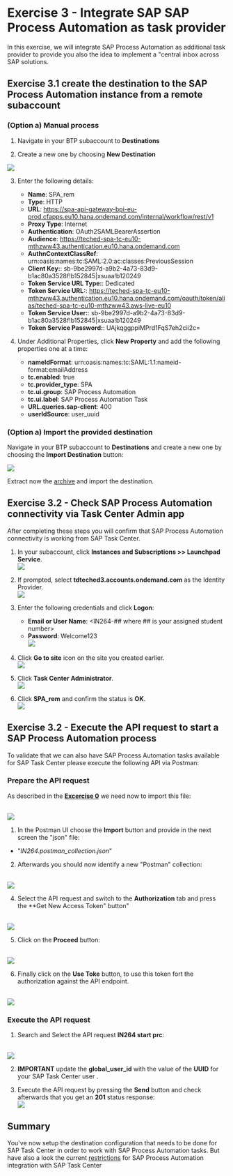 # Exercise 3 - Integrate SAP SAP Process Automation as task provider

In this exercise, we will integrate SAP Process Automation as additional task provider to provide you also the idea to implement a "central inbox across SAP solutions.

## Exercise 3.1 create the destination to the SAP Process Automation instance from a remote subaccount

### (Option a) Manual process
1. Navigate in your BTP subaccount to **Destinations**

2. Create a new one by choosing **New Destination**

![](/exercises/ex3/images/new_dest.png)

3. Enter the following details:
    * __Name__: SPA_rem
    * __Type__: HTTP
    * __URL__: https://spa-api-gateway-bpi-eu-prod.cfapps.eu10.hana.ondemand.com/internal/workflow/rest/v1
    * __Proxy Type__: Internet
    * __Authentication__: OAuth2SAMLBearerAssertion
    * __Audience__: https://teched-spa-tc-eu10-mthzww43.authentication.eu10.hana.ondemand.com
    * __AuthnContextClassRef__: urn:oasis:names:tc:SAML:2.0:ac:classes:PreviousSession
    * __Client Key:__: sb-9be2997d-a9b2-4a73-83d9-b1ac80a3528f!b152845|xsuaa!b120249
    * __Token Service URL Type:__: Dedicated
    * __Token Service URL:__: https://teched-spa-tc-eu10-mthzww43.authentication.eu10.hana.ondemand.com/oauth/token/alias/teched-spa-tc-eu10-mthzww43.aws-live-eu10
    * __Token Service User:__: sb-9be2997d-a9b2-4a73-83d9-b1ac80a3528f!b152845|xsuaa!b120249
    * __Token Service Password:__: UAjkqggppiMPrd1FqS7eh2cii2c=
   
 4. Under Additional Properties, click **New Property** and add the following properties one at a time:
    * __nameIdFormat__: urn:oasis:names:tc:SAML:1.1:nameid-format:emailAddress
    * __tc.enabled__: true
    * __tc.provider_type__: SPA
    * __tc.ui.group__: SAP Process Automation
    * __tc.ui.label__: SAP Process Automation Task
    * __URL.queries.sap-client__: 400
    * __userIdSource__: user_uuid

### (Option a) Import the provided destination
Navigate in your BTP subaccount to **Destinations** and create a new one by choosing the **Import Destination** button:

![](/exercises/ex3/images/destination.png)

Extract now the [archive](/exercises/ex3/SPA_remote_Destination.zip) and import the destination.

## Exercise 3.2 - Check SAP Process Automation connectivity via Task Center Admin app

After completing these steps you will confirm that SAP Process Automation connectivity is working from SAP Task Center.

1.	In your subaccount, click **Instances and Subscriptions >> Launchpad Service**.
<br>![](/exercises/ex3/images/lp_subscr.png)

2. If prompted, select **tdteched3.accounts.ondemand.com** as the Identity Provider.
<br>![](/exercises/ex3/images/auth_custom_ias.png)

3. Enter the following credentials and click **Logon**:
   * __Email or User Name__: &lt;IN264-## where ## is your assigned student number&gt;
   * __Password__: Welcome123
 <br>![](/exercises/ex3/images/logon.png)
 
4. Click **Go to site** icon on the site you created earlier.
<br>![](/exercises/ex3/images/execute_lp_site.png)

5. Click **Task Center Administrator**.
<br>![](/exercises/ex3/images/admin_app.png)

6. Click **SPA_rem** and confirm the status is **OK**.
<br>![](/exercises/ex3/images/spa_admin_app_success.png)

## Exercise 3.2 - Execute the API request to start a SAP Process Automation process

To validate that we can also have SAP Process Automation tasks available for SAP Task Center please execute the following API via Postman:

### Prepare the API request

As described in the **[Excercise 0](/exercises/ex0#get-required-additional-files-to-perform-this-hands-on-successful)** we need now to import this file: 

<br>![](/exercises/ex3/images/postman_collection.png)

1. In the Postman UI choose the **Import** button and provide in the next screen the "json" file:

- "*IN264.postman_collection.json*"

2. Afterwards you should now identify a new "Postman" collection:

<br>![](/exercises/ex3/images/postman_import_success.png)

4. Select the API request and switch to the **Authorization** tab and press the **Get New Access Token" button"

<br>![](/exercises/ex3/images/postman_auth.png)

5. Click on the **Proceed** button:

<br>![](/exercises/ex3/images/postman_proceed.png)

6. Finally click on the **Use Toke** button, to use this token fort the authorization against the API endpoint.

<br>![](/exercises/ex3/images/postman_use_token.png)

### Execute the API request

1. Search and Select the API request **IN264 start prc**:

<br>![](/exercises/ex3/images/postman.png)

2. **IMPORTANT** update the **global_user_id** with the value of the **UUID** for your SAP Task Center user .

3. Execute the API request by pressing the **Send** button and check afterwards that you get an **201** status response:
<br>![](/exercises/ex3/images/201.png)

## Summary

You've now setup the destination configuration that needs to be done for SAP Task Center in order to work with SAP Process Automation tasks.
But have also a look the current [restrictions](https://help.sap.com/docs/PROCESS_AUTOMATION/a331c4ef0a9d48a89c779fd449c022e7/9c5114089f8445eea223a19604f79b5c.html?locale=en-US) for SAP Process Automation integration with SAP Task Center
